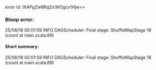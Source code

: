 error id: IXAPgZw6Rq2/cWOgcx1Hjw==
### Bloop error:

25/06/18 00:01:59 INFO DAGScheduler: Final stage: ShuffleMapStage 18 (count at main.scala:89)
#### Short summary: 

25/06/18 00:01:59 INFO DAGScheduler: Final stage: ShuffleMapStage 18 (count at main.scala:89)
